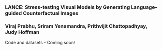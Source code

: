 ### LANCE: Stress-testing Visual Models by Generating Language-guided Counterfactual Images
### Viraj Prabhu, Sriram Yenamandra, Prithvijit Chattopadhyay, Judy Hoffman

Code and datasets – Coming soon!
